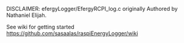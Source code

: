 DISCLAIMER:
efergyLogger/EfergyRCPI_log.c originally Authored by Nathaniel Elijah.

See wiki for getting started https://github.com/sasaalas/raspiEnergyLogger/wiki

